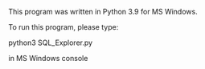 This program was written in Python 3.9 for MS Windows.

To run this program, please type:

python3 SQL_Explorer.py 

in MS Windows console
